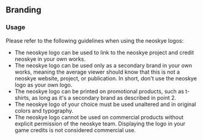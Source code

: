 ## Branding

### Usage

Please refer to the following guidelines when using the neoskye logos:
- The neoskye logo can be used to link to the neoskye project and credit neoskye in your own works.
- The neoskye logo can be used only as a secondary brand in your own works, meaning the average viewer should know that this is not a neoskye website, project, or publication. In short, don't use the neoskye logo as your own logo.
- The neoskye logo can be printed on promotional products, such as t-shirts, as long as it's a secondary brand as described in point 2.
- The neoskye logo of your choice must be used unaltered and in original colors and typography.
- The neoskye logo cannot be used on commercial products without explicit permission of the neoskye team. Displaying the logo in your game credits is not considered commercial use.
